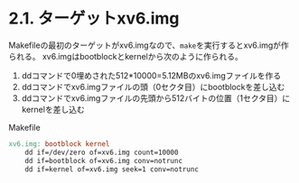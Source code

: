 # 2.1. ターゲットxv6.img
Makefileの最初のターゲットがxv6.imgなので、`make`を実行するとxv6.imgが作られる。
xv6.imgはbootblockとkernelから次のように作られる。
  1. ddコマンドで0埋めされた512\*10000=5.12MBのxv6.imgファイルを作る
  2. ddコマンドでxv6.imgファイルの頭（0セクタ目）にbootblockを差し込む
  3. ddコマンドでxv6.imgファイルの先頭から512バイトの位置（1セクタ目）にkernelを差し込む

Makefile
```Makefile
xv6.img: bootblock kernel
    dd if=/dev/zero of=xv6.img count=10000
    dd if=bootblock of=xv6.img conv=notrunc
    dd if=kernel of=xv6.img seek=1 conv=notrunc
```
